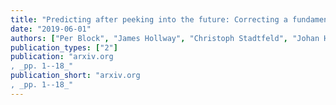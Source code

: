 ```yaml
---
title: "Predicting after peeking into the future: Correcting a fundamental flaw in the SAOM - TERGM comparison of Leifeld and Cranmer (2019)"
date: "2019-06-01"
authors: ["Per Block", "James Hollway", "Christoph Stadtfeld", "Johan H Koskinen", "Tom A B Snijders"]
publication_types: ["2"]
publication: "arxiv.org
, _pp. 1--18_"
publication_short: "arxiv.org
, _pp. 1--18_"
---
```

